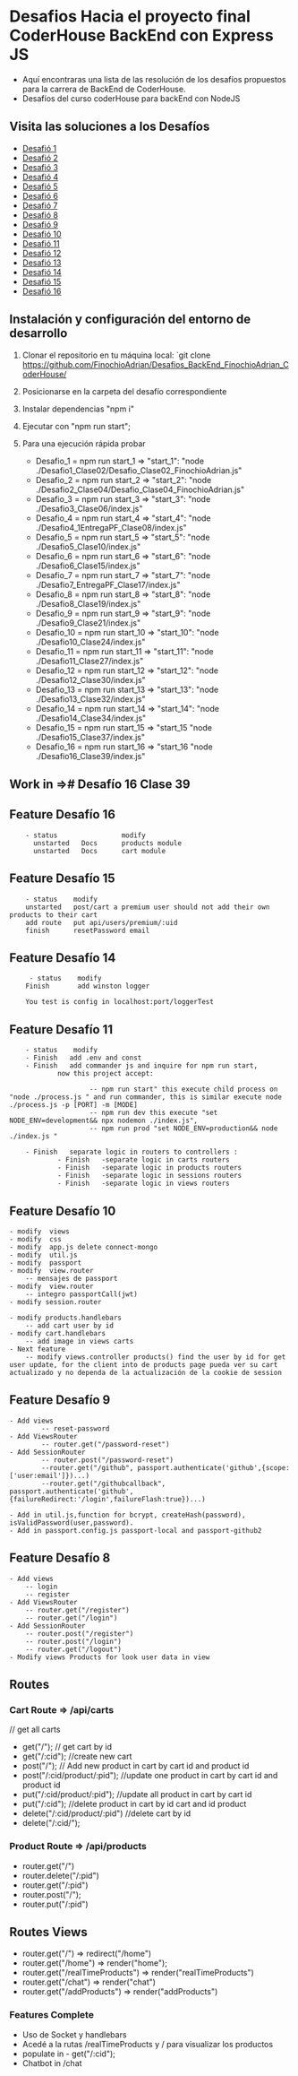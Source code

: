# Desafios Hacia el proyecto final CoderHouse BackEnd con Express JS

- Aquí encontraras una lista de las resolución de los desafíos propuestos para la carrera de BackEnd de CoderHouse.
- Desafíos del curso coderHouse para backEnd con NodeJS

## Visita las soluciones a los Desafíos

- [Desafió 1](https://github.com/FinochioAdrian/Desafios_BackEnd_FinochioAdrian_CoderHouse/tree/main/Desafio1_Clase02)
- [Desafió 2](https://github.com/FinochioAdrian/Desafios_BackEnd_FinochioAdrian_CoderHouse/tree/main/Desafio2_Clase04)
- [Desafió 3](https://github.com/FinochioAdrian/Desafios_BackEnd_FinochioAdrian_CoderHouse/tree/main/Desafio3_Clase06)
- [Desafió 4](https://github.com/FinochioAdrian/Desafios_BackEnd_FinochioAdrian_CoderHouse/tree/main/Desafio4_1EntregaPF_Clase08)
- [Desafió 5](https://github.com/FinochioAdrian/Desafios_BackEnd_FinochioAdrian_CoderHouse/tree/main/Desafio5_Clase10)
- [Desafió 6](https://github.com/FinochioAdrian/Desafios_BackEnd_FinochioAdrian_CoderHouse/tree/main/Desafio6_Clase15)
- [Desafió 7](https://github.com/FinochioAdrian/Desafios_BackEnd_FinochioAdrian_CoderHouse/tree/main/Desafio7_EntregaPF_Clase17)
- [Desafió 8](https://github.com/FinochioAdrian/Desafios_BackEnd_FinochioAdrian_CoderHouse/tree/main/Desafio8_Clase19)
- [Desafió 9](https://github.com/FinochioAdrian/Desafios_BackEnd_FinochioAdrian_CoderHouse/tree/main/Desafio9_Clase21)
- [Desafió 10](https://github.com/FinochioAdrian/Desafios_BackEnd_FinochioAdrian_CoderHouse/tree/main/Desafio10_Clase24)
- [Desafió 11](https://github.com/FinochioAdrian/Desafios_BackEnd_FinochioAdrian_CoderHouse/tree/main/Desafio11_Clase27)
- [Desafió 12](https://github.com/FinochioAdrian/Desafios_BackEnd_FinochioAdrian_CoderHouse/tree/main/Desafio12_Clase30)
- [Desafió 13](https://github.com/FinochioAdrian/Desafios_BackEnd_FinochioAdrian_CoderHouse/tree/main/Desafio13_Clase32)
- [Desafió 14](https://github.com/FinochioAdrian/Desafios_BackEnd_FinochioAdrian_CoderHouse/tree/main/Desafio14_Clase34)
- [Desafió 15](https://github.com/FinochioAdrian/Desafios_BackEnd_FinochioAdrian_CoderHouse/tree/main/Desafio15_Clase37)
- [Desafió 16](https://github.com/FinochioAdrian/Desafios_BackEnd_FinochioAdrian_CoderHouse/tree/main/Desafio16_Clase39)

## Instalación y configuración del entorno de desarrollo

1. Clonar el repositorio en tu máquina local: `git clone <https://github.com/FinochioAdrian/Desafios_BackEnd_FinochioAdrian_CoderHouse/>

2. Posicionarse en la carpeta del desafío correspondiente

3. Instalar dependencias "npm i"

4. Ejecutar con "npm run start";

5. Para una ejecución rápida probar
     - Desafio_1 = npm run start_1 => "start_1": "node ./Desafio1_Clase02/Desafio_Clase02_FinochioAdrian.js"
     - Desafio_2 = npm run start_2 => "start_2": "node ./Desafio2_Clase04/Desafio_Clase04_FinochioAdrian.js"
     - Desafio_3 = npm run start_3 => "start_3": "node ./Desafio3_Clase06/index.js"
     - Desafio_4 = npm run start_4 => "start_4": "node ./Desafio4_1EntregaPF_Clase08/index.js"
     - Desafio_5 = npm run start_5 => "start_5": "node ./Desafio5_Clase10/index.js"
     - Desafio_6 = npm run start_6 => "start_6": "node ./Desafio6_Clase15/index.js"
     - Desafio_7 = npm run start_7 => "start_7": "node ./Desafio7_EntregaPF_Clase17/index.js"
     - Desafio_8 = npm run start_8 => "start_8": "node ./Desafio8_Clase19/index.js"
     - Desafio_9 = npm run start_9 => "start_9": "node ./Desafio9_Clase21/index.js"
     - Desafio_10 = npm run start_10 => "start_10": "node ./Desafio10_Clase24/index.js"
     - Desafio_11 = npm run start_11 => "start_11": "node ./Desafio11_Clase27/index.js"
     - Desafio_12 = npm run start_12 => "start_12": "node ./Desafio12_Clase30/index.js"
     - Desafio_13 = npm run start_13 => "start_13": "node ./Desafio13_Clase32/index.js"
     - Desafio_14 = npm run start_14 => "start_14": "node ./Desafio14_Clase34/index.js"
     - Desafio_15 = npm run start_15 => "start_15 "node ./Desafio15_Clase37/index.js"
     - Desafio_16 = npm run start_16 => "start_16 "node ./Desafio16_Clase39/index.js"

## Work in =># Desafío 16 Clase 39

## Feature Desafío 16

        - status                modify
          unstarted   Docs      products module
          unstarted   Docs      cart module

## Feature Desafío 15

        - status    modify
        unstarted   post/cart a premium user should not add their own products to their cart 
        add route   put api/users/premium/:uid
        finish      resetPassword email

## Feature Desafío 14

         - status    modify
        Finish       add winston logger

        You test is config in localhost:port/loggerTest

## Feature Desafío 11

        - status    modify
        - Finish   add .env and const
        - Finish   add commander js and inquire for npm run start,
                now this project accept:
                
                        -- npm run start" this execute child process on "node ./process.js " and run commander, this is similar execute node ./process.js -p [PORT] -m [MODE]
                        -- npm run dev this execute "set NODE_ENV=development&& npx nodemon ./index.js",
                        -- npm run prod "set NODE_ENV=production&& node ./index.js "

        - Finish   separate logic in routers to controllers :
                - Finish   -separate logic in carts routers
                - Finish   -separate logic in products routers
                - Finish   -separate logic in sessions routers
                - Finish   -separate logic in views routers

## Feature Desafío 10

    - modify  views
    - modify  css
    - modify  app.js delete connect-mongo
    - modify  util.js
    - modify  passport
    - modify  view.router
        -- mensajes de passport
    - modify  view.router
        -- integro passportCall(jwt)
    - modify session.router
         
    - modify products.handlebars 
        -- add cart user by id
    - modify cart.handlebars
        -- add image in views carts
    - Next feature
        -- modify views.controller products() find the user by id for get user update, for the client into de products page pueda ver su cart actualizado y no dependa de la actualización de la cookie de session

## Feature Desafío 9

    - Add views
            -- reset-password
    - Add ViewsRouter
            -- router.get("/password-reset")
    - Add SessionRouter
            -- router.post("/password-reset")
            --router.get("/github", passport.authenticate('github',{scope:['user:email']})...)
            --router.get("/githubcallback", passport.authenticate('github',{failureRedirect:'/login',failureFlash:true})...)
    
    - Add in util.js,function for bcrypt, createHash(password), isValidPassword(user,password).
    - Add in passport.config.js passport-local and passport-github2

## Feature Desafío 8

    - Add views 
        -- login
        -- register 
    - Add ViewsRouter
        -- router.get("/register")
        -- router.get("/login")
    - Add SessionRouter
        -- router.post("/register")
        -- router.post("/login")
        -- router.get("/logout")
    - Modify views Products for look user data in view

## Routes

### Cart Route => /api/carts

// get all carts

- get("/");
// get cart by id
- get("/:cid");
//create new cart
- post("/");
// Add new product in cart by cart id and product id
- post("/:cid/product/:pid");
//update one product in cart by cart id and product id
- put("/:cid/product/:pid");
//update all product in cart by cart id
- put("/:cid");
//delete product in cart by  id cart and id product
- delete("/:cid/product/:pid")
//delete cart by id
- delete("/:cid/");

### Product Route => /api/products

- router.get("/")
- router.delete("/:pid")
- router.get("/:pid")
- router.post("/");
- router.put("/:pid")

## Routes Views

- router.get("/") => redirect("/home")
- router.get("/home") => render("home");
- router.get("/realTimeProducts") => render("realTimeProducts")
- router.get("/chat") => render("chat")
- router.get("/addProducts") => render("addProducts")

### Features Complete

- Uso de Socket y handlebars
- Acedé a la rutas /realTimeProducts y / para visualizar los productos
- populate in - get("/:cid");
- Chatbot in /chat
